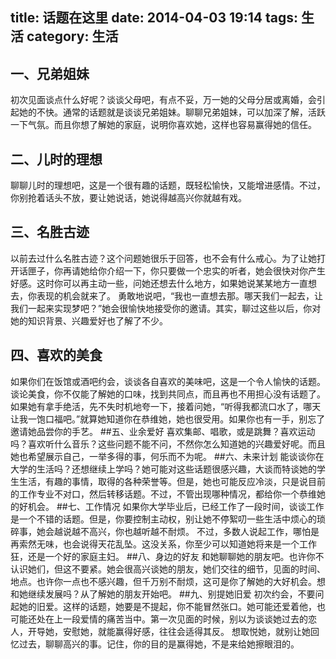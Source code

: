 title: 话题在这里
date: 2014-04-03 19:14
tags: 生活
category: 生活
---
## 一、兄弟姐妹
初次见面谈点什么好呢？谈谈父母吧，有点不妥，万一她的父母分居或离婚，会引起她的不快。通常的话题就是谈谈兄弟姐妹。聊聊兄弟姐妹，可以加深了解，活跃一下气氛。而且你想了解她的家庭，说明你喜欢她，这样也容易赢得她的信任。
## 二、儿时的理想
聊聊儿时的理想吧，这是一个很有趣的话题，既轻松愉快，又能增进感情。不过，你别抢着话头不放，要让她说话，她说得越高兴你就越有戏。
## 三、名胜古迹
以前去过什么名胜古迹？这个问题她很乐于回答，也不会有什么戒心。为了让她打开话匣子，你再请她给你介绍一下，你只要做一个忠实的听者，她会很快对你产生好感。这时你可以再主动一些，问她还想去什么地方，如果她说某某地方一直想去，你表现的机会就来了。 勇敢地说吧，“我也一直想去那。哪天我们一起去，让我们一起来实现梦吧？”她会很愉快地接受你的邀请。其实，聊过这些以后，你对她的知识背景、兴趣爱好也了解了不少。
## 四、喜欢的美食
如果你们在饭馆或酒吧约会，谈谈各自喜欢的美味吧，这是一个令人愉快的话题。谈论美食，你不仅能了解她的口味，找到共同点，而且再也不用担心没有话题了。 如果她有拿手绝活，先不失时机地夸一下，接着问她，“听得我都流口水了，哪天让我一饱口福吧。”就算她知道你在恭维她，她也很受用。如果你也有一手，别忘了邀请她品尝你的手艺。
##五、业余爱好
喜欢集邮、唱歌，或是跳舞？喜欢运动吗？喜欢听什么音乐？这些问题不能不问，不然你怎么知道她的兴趣爱好呢。而且她也希望展示自己，一举多得的事，何乐而不为呢。
##六、未来计划
能谈谈你在大学的生活吗？还想继续上学吗？她可能对这些话题很感兴趣，大谈而特谈她的学生生活，有趣的事情，取得的各种荣誉等。但是，她也可能反应冷淡，只是说目前的工作专业不对口，然后转移话题。不过，不管出现哪种情况，都给你一个恭维她的好机会。
##七、工作情况
如果你大学毕业后，已经工作了一段时间，谈谈工作是一个不错的话题。但是，你要控制主动权，别让她不停絮叨一些生活中烦心的琐碎事，她会越说越不高兴，你也越听越不耐烦。 不过，多数人说起工作，哪怕是再索然无味，也会说得天花乱坠。这没关系，你至少可以知道她将来是一个工作狂，还是一个好的家庭主妇。
##八、身边的好友
和她聊聊她的朋友吧。也许你不认识她们，但这不要紧。她会很高兴谈她的朋友，她们交往的细节，见面的时间、地点。也许你一点也不感兴趣，但千万别不耐烦，这可是你了解她的大好机会。想和她继续发展吗？从了解她的朋友开始吧。
##九、别提她旧爱
初次约会，不要问起她的旧爱。这样的话题，她要是不提起，你不能冒然张口。她可能还爱着他，也可能还处在上一段爱情的痛苦当中。第一次见面的时候，别以为谈谈她过去的恋人，开导她，安慰她，就能赢得好感，往往会适得其反。 想取悦她，就别让她回忆过去，聊聊高兴的事。记住，你的目的是赢得她，不是来给她擦眼泪的。